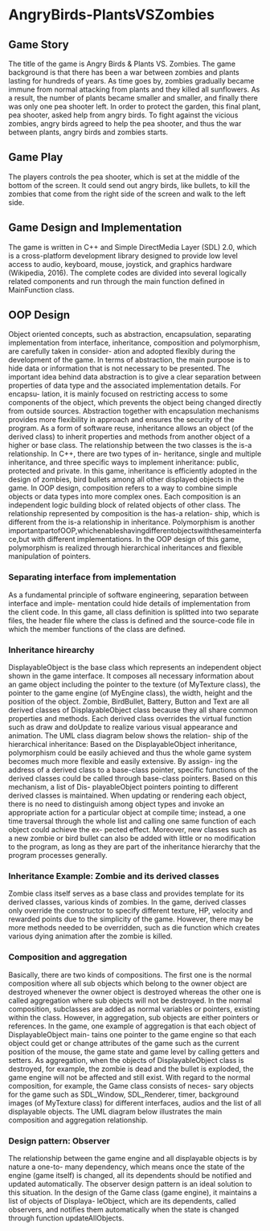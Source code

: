 # AngryBirds-PlantsVSZombies

## Game Story
The title of the game is Angry Birds & Plants VS. Zombies. The game background is that there has been a war between zombies and plants lasting for hundreds of years. As time goes by, zombies gradually became immune from normal attacking from plants and they killed all sunflowers. As a result, the number of plants became smaller and smaller, and finally there was only one pea shooter left. In order to protect the garden, this final plant, pea shooter, asked help from angry birds. To fight against the vicious zombies, angry birds agreed to help the pea shooter, and thus the war between plants, angry birds and zombies starts.

## Game Play
The players controls the pea shooter, which is set at the middle of the bottom of the screen. It could send out angry birds, like bullets, to kill the zombies that come from the right side of the screen and walk to the left side.

## Game Design and Implementation
The game is written in C++ and Simple DirectMedia Layer (SDL) 2.0, which is a cross-platform development library designed to provide low level access to audio, keyboard, mouse, joystick, and graphics hardware (Wikipedia, 2016). The complete codes are divided into several logically related components and run through the main function defined in MainFunction class.

## OOP Design
Object oriented concepts, such as abstraction, encapsulation, separating implementation from interface, inheritance, composition and polymorphism, are carefully taken in consider- ation and adopted flexibly during the development of the game.
In terms of abstraction, the main purpose is to hide data or information that is not necessary to be presented. The important idea behind data abstraction is to give a clear separation between properties of data type and the associated implementation details. For encapsu- lation, it is mainly focused on restricting access to some components of the object, which prevents the object being changed directly from outside sources. Abstraction together with encapsulation mechanisms provides more flexibility in approach and ensures the security of the program. As a form of software reuse, inheritance allows an object (of the derived class) to inherit properties and methods from another object of a higher or base class. The relationship between the two classes is the is-a relationship. In C++, there are two types of in- heritance, single and multiple inheritance, and three specific ways to implement inheritance: public, protected and private. In this game, inheritance is efficiently adopted in the design of zombies, bird bullets among all other displayed objects in the game.
In OOP design, composition refers to a way to combine simple objects or data types into more complex ones. Each composition is an independent logic building block of related objects of other class. The relationship represented by composition is the has-a relation- ship, which is different from the is-a relationship in inheritance. Polymorphism is another importantpartofOOP,whichenableshavingdifferentobjectswiththesameinterface,but with different implementations. In the OOP design of this game, polymorphism is realized through hierarchical inheritances and flexible manipulation of pointers.

### Separating interface from implementation
As a fundamental principle of software engineering, separation between interface and imple- mentation could hide details of implementation from the client code. In this game, all class definition is splitted into two separate files, the header file where the class is defined and the source-code file in which the member functions of the class are defined.

### Inheritance hirearchy
DisplayableObject is the base class which represents an independent object shown in the game interface. It composes all necessary information about an game object including the pointer to the texture (of MyTexture class), the pointer to the game engine (of MyEngine class), the width, height and the position of the object. Zombie, BirdBullet, Battery, Button and Text are all derived classes of DisplayableObject class because they all share common properties and methods.
Each derived class overrides the virtual function such as draw and doUpdate to realize various visual appearance and animation. The UML class diagram below shows the relation- ship of the hierarchical inheritance:
Based on the DisplayableObject inheritance, polymorphism could be easily achieved and thus the whole game system becomes much more flexible and easily extensive. By assign- ing the address of a derived class to a base-class pointer, specific functions of the derived classes could be called through base-class pointers. Based on this mechanism, a list of Dis- playableObject pointers pointing to different derived classes is maintained. When updating or rendering each object, there is no need to distinguish among object types and invoke an appropriate action for a particular object at compile time; instead, a one time traversal through the whole list and calling one same function of each object could achieve the ex- pected effect.
Moreover, new classes such as a new zombie or bird bullet can also be added with little or no modification to the program, as long as they are part of the inheritance hierarchy that the program processes generally.


### Inheritance Example: Zombie and its derived classes
Zombie class itself serves as a base class and provides template for its derived classes, various kinds of zombies. In the game, derived classes only override the constructor to specify different texture, HP, velocity and rewarded points due to the simplicity of the game. However, there may be more methods needed to be overridden, such as die function which creates various dying animation after the zombie is killed.

### Composition and aggregation
Basically, there are two kinds of compositions. The first one is the normal composition where all sub objects which belong to the owner object are destroyed whenever the owner object is destroyed whereas the other one is called aggregation where sub objects will not be destroyed. In the normal composition, subclasses are added as normal variables or pointers, existing within the class. However, in aggregation, sub objects are either pointers or references.
In the game, one example of aggregation is that each object of DisplayableObject main- tains one pointer to the game engine so that each object could get or change attributes of the game such as the current position of the mouse, the game state and game level by calling getters and setters. As aggregation, when the objects of DisplayableObject class is destroyed, for example, the zombie is dead and the bullet is exploded, the game engine will not be affected and still exist.
With regard to the normal composition, for example, the Game class consists of neces- sary objects for the game such as SDL_Window, SDL_Renderer, timer, background images (of MyTexture class) for different interfaces, audios and the list of all displayable objects. The UML diagram below illustrates the main composition and aggregation relationship.

### Design pattern: Observer
The relationship between the game engine and all displayable objects is by nature a one-to- many dependency, which means once the state of the engine (game itself) is changed, all its dependents should be notified and updated automatically. The observer design pattern is an ideal solution to this situation.
In the design of the Game class (game engine), it maintains a list of objects of Displaya- leObject, which are its dependents, called observers, and notifies them automatically when the state is changed through function updateAllObjects.

